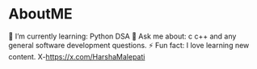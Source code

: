 # AboutME
🌱 I’m currently learning: Python DSA 
💬 Ask me about: c c++ and any general software development questions. 
⚡ Fun fact: I love learning new content.
X-https://x.com/HarshaMalepati

